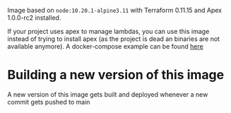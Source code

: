 Image based on `node:10.20.1-alpine3.11` with Terraform 0.11.15 and Apex 1.0.0-rc2 installed.

If your project uses apex to manage lambdas, you can use this image instead of trying to install apex (as the project is dead an binaries are not available anymore). A docker-compose example can be found [here](https://github.com/skore-io/apex-image/blob/main/docker-compose.example.yml)

# Building a new version of this image
A new version of this image gets built and deployed whenever a new commit gets pushed to main
